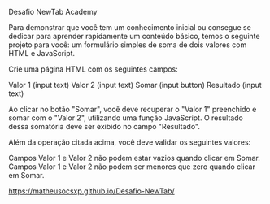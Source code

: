 Desafio NewTab Academy

Para demonstrar que você tem um conhecimento inicial ou consegue se dedicar para aprender rapidamente um conteúdo básico, temos o seguinte projeto para você: um formulário simples de soma de dois valores com HTML e JavaScript.

Crie uma página HTML com os seguintes campos:

Valor 1 (input text)
Valor 2 (input text)
Somar (input button)
Resultado (input text)

Ao clicar no botão "Somar", você deve recuperar o "Valor 1" preenchido e somar com o "Valor 2", utilizando uma função JavaScript. O resultado dessa somatória deve ser exibido no campo "Resultado".

Além da operação citada acima, você deve validar os seguintes valores:

Campos Valor 1 e Valor 2 não podem estar vazios quando clicar em Somar.
Campos Valor 1 e Valor 2 não podem ser menores que zero quando clicar em Somar.

https://matheusocsxp.github.io/Desafio-NewTab/
